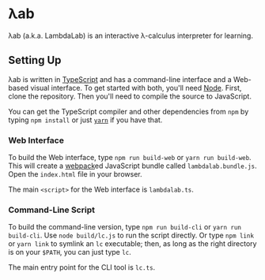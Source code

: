λab
===

λab (a.k.a. LambdaLab) is an interactive λ-calculus interpreter for learning.


Setting Up
----------

λab is written in [TypeScript][] and has a command-line interface and a Web-based visual interface. To get started with both, you'll need [Node][]. First, clone the repository. Then you'll need to compile the source to JavaScript.

You can get the TypeScript compiler and other dependencies from `npm` by typing `npm install` or just [`yarn`][yarn] if you have that.

### Web Interface

To build the Web interface, type `npm run build-web` or `yarn run build-web`. This will create a [webpack][]ed JavaScript bundle called `lambdalab.bundle.js`. Open the `index.html` file in your browser.

The main `<script>` for the Web interface is `lambdalab.ts`.

### Command-Line Script

To build the command-line version, type `npm run build-cli` or `yarn run build-cli`. Use `node build/lc.js` to run the script directly. Or type `npm link` or `yarn link` to symlink an `lc` executable; then, as long as the right directory is on your `$PATH`, you can just type `lc`.

The main entry point for the CLI tool is `lc.ts`.

[webpack]: https://webpack.github.io
[TypeScript]: https://www.typescriptlang.org
[yarn]: https://yarnpkg.com/en/
[node]: https://nodejs.org/en/
